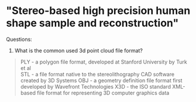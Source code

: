 # "Stereo-based high precision human shape sample and reconstruction"  
Questions:
1. What is  the common used 3d point cloud file format?
> PLY - a polygon file format, developed at Stanford University by Turk et al  
> STL - a file format native to the stereolithography CAD software created by 3D Systems 
> OBJ - a geometry definition file format first developed by Wavefront Technologies 
> X3D - the ISO standard XML-based file format for representing 3D computer graphics data
